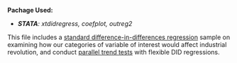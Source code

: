 **Pachage Used:**
- ***STATA**: xtdidregress, coefplot, outreg2*

This file includes a [standard difference-in-differences regression](https://github.com/JingwenSHI-Novae/Coding-Samples/blob/main/Continuous-DID/DID_regression.do) sample on examining how our categories of variable of interest would affect industrial revolution, and conduct [parallel trend tests](https://github.com/JingwenSHI-Novae/Coding-Samples/blob/main/Continuous-DID/flexible_DID.do) with flexible DID regressions.
